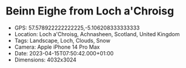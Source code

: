 # Beinn Eighe from Loch a'Chroisg

- GPS: 57.578922222222225,-5.106208333333333
- Location: Loch a'Chroisg, Achnasheen, Scotland, United Kingdom
- Tags: Landscape, Loch, Clouds, Snow
- Camera: Apple iPhone 14 Pro Max
- Date: 2023-04-15T07:50:42.000+01:00
- Dimensions: 4032x3024
